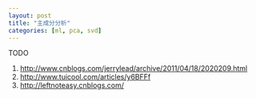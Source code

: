```yaml
---
layout: post
title: "主成分分析"
categories: [ml, pca, svd]
---
```



TODO 

1. http://www.cnblogs.com/jerrylead/archive/2011/04/18/2020209.html
2. http://www.tuicool.com/articles/y6BFFf
3. http://leftnoteasy.cnblogs.com/

